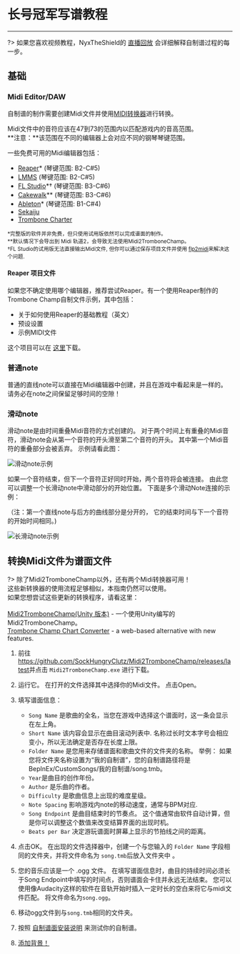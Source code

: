 # 长号冠军写谱教程
---

?> 如果您喜欢视频教程，NyxTheShield的 [直播回放](https://www.youtube.com/watch?v=ig27SlJveGs) 会详细解释自制谱过程的每一步。

## 基础
### Midi Editor/DAW
自制谱的制作需要创建Midi文件并使用[MIDI转换器](#converting-midi-to-map-file)进行转换。

Midi文件中的音符应该在47到73的范围内以匹配游戏内的音高范围。<br>**注意：**该范围在不同的编辑器上会对应不同的钢琴琴键范围。

一些免费可用的Midi编辑器包括：
- [Reaper](https://www.reaper.fm/download.php)* (琴键范围: B2-C#5)
- [LMMS](https://lmms.io/download#windows) (琴键范围: B2-C#5)
- [FL Studio](https://www.image-line.com/fl-studio-download/)*† (琴键范围: B3-C#6)
- [Cakewalk](https://www.bandlab.com/products/cakewalk)** (琴键范围: B3-C#6)
- [Ableton](https://www.ableton.com/en/trial/)* (琴键范围: B1-C#4)
- [Sekaiju](http://openmidiproject.osdn.jp/Sekaiju_en.html)
- [Trombone Charter](https://github.com/towai/TromboneCharter/releases/latest)

<sub>*完整版的软件并非免费，但只使用试用版依然可以完成谱面的制作。</sub><br> <sub>**默认情况下会导出到 Midi 轨道2，会导致无法使用Midi2TromboneChamp。</sub><br> <sub>†FL Studio的试用版无法直接输出Midi文件, 但你可以通过保存项目文件并使用 <a href="https://github.com/Kaydax/flp2midi/releases/latest">flp2midi</a>来解决这个问题.</p>

<h4 spaces-before="0">
  Reaper 项目文件
</h4>

<p spaces-before="0">
  如果您不确定使用哪个编辑器，推荐尝试Reaper。有一个使用Reaper制作的Trombone Champ自制文件示例，其中包括：
</p>

<ul>
  <li>
    关于如何使用Reaper的基础教程（英文）
  </li>
  <li>
    预设设置
  </li>
  <li>
    示例MIDI文件
  </li>
</ul>

<p spaces-before="0">
  这个项目可以在 <a href="https://trombone.wiki/docs/files/REAPER_Trombone_Champ_Charting_Template.zip">这里</a>下载。
</p>

<h3 spaces-before="0">
  普通note
</h3>

<p spaces-before="0">
  普通的直线note可以直接在Midi编辑器中创建，并且在游戏中看起来是一样的。 请务必在note之间保留足够时间的空隙！
</p>

<h3 spaces-before="0">
  滑动note
</h3>

<p spaces-before="0">
  滑动note是由时间重叠Midi音符的方式创建的。 对于两个时间上有重叠的Midi音符，滑动note会从第一个音符的开头滑至第二个音符的开头。 其中第一个Midi音符的重叠部分会被丢弃。 示例请看此图：
</p>

<p spaces-before="0">
  <img src="../docs/files/slide1.png" alt="滑动note示例" />
</p>

<p spaces-before="0">
  如果一个音符结束，但下一个音符正好同时开始，两个音符将会被连接。 由此您可以调整一个长滑动note中滑动部分的开始位置。 下面是多个滑动Note连接的示例：
</p>

<p spaces-before="0">
  （注：第一个直线note与后方的曲线部分是分开的， 它的结束时间与下一个音符的开始时间相同。)
</p>

<p spaces-before="0">
  <img src="../docs/files/slide2.png" alt="长滑动note示例" />
</p>

<h2 spaces-before="0">
  转换Midi文件为谱面文件
</h2>

<p spaces-before="0">
  ?> 除了Midi2TromboneChamp以外，还有两个Midi转换器可用！ <br>这些新转换器的使用流程足够相似，本指南仍然可以使用。 <br>如果您想尝试这些更新的转换程序，请看这里： <br><br><a href="https://nyxtheshield.github.io/Midi2TromboneChamp/">Midi2TromboneChamp(Unity 版本)</a> - 一个使用Unity编写的Midi2TromboneChamp。 <br><a href="https://tc-chart-converter.github.io/">Trombone Champ Chart Converter</a> - a web-based alternative with new features.
</p>

<ol start="1">
  <li>
    <p spaces-before="0">
      前往 <a href="https://github.com/SockHungryClutz/Midi2TromboneChamp/releases/latest" x-nc="1">https://github.com/SockHungryClutz/Midi2TromboneChamp/releases/latest</a>并点击 <code>Midi2TromboneChamp.exe</code> 进行下载。
    </p>
  </li>
  
  <li>
    <p spaces-before="0">
      运行它。 在打开的文件选择其中选择你的Midi文件。 点击Open。
    </p>
  </li>
  
  <li>
    <p spaces-before="0">
      填写谱面信息：
    </p>
    <ul>
      <li>
        <code>Song Name</code> 是歌曲的全名，当您在游戏中选择这个谱面时，这一条会显示在左上角。
      </li>
      <li>
        <code>Short Name</code> 该内容会显示在曲目滚动列表中. 名称过长时文本字号会相应变小，所以无法确定是否存在长度上限。
      </li>
      <li>
        <code>Folder Name</code> 是您用来存储谱面和歌曲文件的文件夹的名称。 举例： 如果您将文件夹名称设置为“我的自制谱”，您的自制谱路径将是 BepInEx/CustomSongs/我的自制谱/song.tmb。
      </li>
      <li>
        <code>Year</code>是曲目的创作年份。
      </li>
      <li>
        <code>Author</code> 是乐曲的作者。
      </li>
      <li>
        <code>Difficulty</code> 是歌曲信息上出现的难度星级。
      </li>
      <li>
        <code>Note Spacing</code> 影响游戏内note的移动速度，通常与BPM对应.
      </li>
      <li>
        <code>Song Endpoint</code> 是曲目结束时的节奏点。 这个值通常由软件自动计算，但是你可以调整这个数值来改变结算界面的出现时机。
      </li>
      <li>
        <code>Beats per Bar</code> 决定游玩谱面时屏幕上显示的节拍线之间的距离。
      </li>
    </ul>
  </li>
  
  <li>
    <p spaces-before="0">
      点击OK。 在出现的文件选择器中，创建一个与您输入的 <code>Folder Name</code> 字段相同的文件夹，并将文件命名为 <code>song.tmb</code>后放入文件夹中 。
    </p>
  </li>
  
  <li>
    <p spaces-before="0">
      您的音乐应该是一个 .ogg 文件。 在填写谱面信息时，曲目的持续时间必须长于Song Endpoint中填写的时间点，否则谱面会卡住并永远无法结束。 您可以使用像Audacity这样的软件在音轨开始时插入一定时长的空白来将它与midi文件匹配。 将文件命名为<code>song.ogg</code>。
    </p>
  </li>
  
  <li>
    <p spaces-before="0">
      移动ogg文件到与<code>song.tmb</code>相同的文件夹。
    </p>
  </li>
  
  <li>
    <p spaces-before="0">
      按照 <a href="installing-songs">自制谱面安装说明</a> 来测试你的自制谱。
    </p>
  </li>
  
  <li>
    <p spaces-before="0">
      <a href="chart-backgrounds">添加背景！</a>
    </p>
  </li>
</ol>
